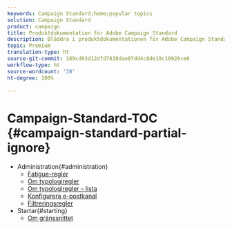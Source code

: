 ```yaml
---
keywords: Campaign Standard;home;popular topics
solution: Campaign Standard
product: campaign
title: Produktdokumentation för Adobe Campaign Standard
description: Bläddra i produktdokumentationen för Adobe Campaign Standard
topic: Premium
translation-type: ht
source-git-commit: 189cd93d12dfd7838dae87dd4c8de19c10926ce6
workflow-type: ht
source-wordcount: '30'
ht-degree: 100%

---
```



# Campaign-Standard-TOC {#campaign-standard-partial-ignore}

+ Administration{#administration}
   + [Fatigue-regler](sending/using/fatigue-rules.md)
   + [Om typologiregler](sending/using/about-typology-rules.md)
   + [Om typologiregler – lista](sending/using/about-typology-rules.md#typology-rules)
   + [Konfigurera e-postkanal](administration/using/configuring-email-channel.md)
   + [Filtreringsregler](sending/using/filtering-rules.md)
+ Startar{#starting}
   + [Om gränssnittet](start/using/about-the-interface.md)
